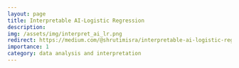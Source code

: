 ```yaml
---
layout: page
title: Interpretable AI-Logistic Regression
description:
img: /assets/img/interpret_ai_lr.png
redirect: https://medium.com/@shrutimisra/interpretable-ai-logistic-regression-55ca3c2dd1ca
importance: 1
category: data analysis and interpretation
---
```

